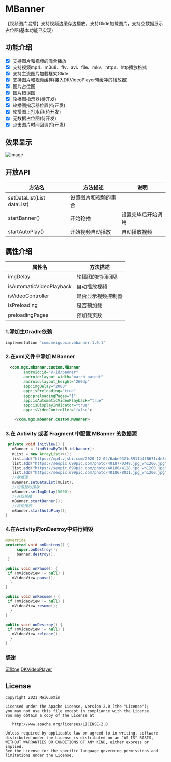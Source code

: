 # MBanner
【视频图片混播】支持视频边缓存边播放，支持Glide加载图片，支持空数据展示占位图(基本功能已实现)

## 功能介绍
- [x] 支持图片和视频的混合播放
- [x] 支持视频mp4、m3u8、flv、avi、file、mkv、https、http播放格式
- [x] 支持主流图片加载框架Glide
- [x] 支持图片和视频缓存(接入DKVideoPlayer带缓冲的播放器)
- [x] 图片占位图
- [x] 图片错误图
- [x] 轮播图指示器(待开发)
- [x] 轮播图指示器位置(待开发)
- [x] 轮播图上打水印(待开发) 
- [x] 无数据占位图(待开发) 
- [x] 点击图片时间回调(待开发) 

## 效果显示
![image](https://gitee.com/ideally/MBanner/blob/master/app/src/main/java/com/mgx/mbanner/sample/image/1585732787919.gif)

## 开放API
方法名  | 方法描述  | 说明
 ---- | ----- | ------  
 setDataList(List<String> dataList)  |设置图片和视频的集合
 startBanner()  | 开始轮播 | 设置完毕后开始调用
 startAutoPlay() | 开始视频自动播放 | 自动播放视频
  
## 属性介绍 
|  属性名   | 方法描述  |
|  ----  | ----  |
| imgDelay  | 轮播图的时间间隔 |
| isAutomaticVideoPlayback  | 自动播放视频 |
| isVideoController  | 是否显示视频控制器 |
| isPreloading  | 是否预加载 |
| preloadingPages | 预加载页数 |

### 1.添加主Gradle依赖
```groovy
implementation 'com.meiguoxin:mbanner:1.0.1'
```
### 2.在xml文件中添加 MBanner
```xml
  <com.mgx.mbanner.custom.MBanner
        android:id="@+id/banner"
        android:layout_width="match_parent"
        android:layout_height="260dp"
        app:imgDelay="2000"
		app:isPreloading="true"
		app:preloadingPages="1"
        app:isAutomaticVideoPlayback="true"
        app:isDisplayIndicator="true"
        app:isVideoController="false">
       
    </com.mgx.mbanner.custom.MBanner>
```
### 3.在 Activity 或者 Fragment 中配置 MBanner 的数据源
```java
 private void initView() {
   mBanner = findViewById(R.id.banner);
   mList = new ArrayList<>();
   list.add("https://mp4.vjshi.com/2020-12-02/6abe9321e8911b4f8671c4e8e2ad2d05.mp4");
   list.add("https://seopic.699pic.com/photo/40187/0349.jpg_wh1200.jpg");
   list.add("https://seopic.699pic.com/photo/40180/4128.jpg_wh1200.jpg");
   list.add("https://seopic.699pic.com/photo/40186/8031.jpg_wh1200.jpg");
   //数据源
   mBanner.setDataList(mList);
   //设置延时播放
   mBanner.setImgDelay(5000);
   //开始轮播
   mBanner.startBanner();
   //自动播放
   mBanner.startAutoPlay();
}
```
### 4.在Activity的onDestroy中进行销毁

```java 
@Override
protected void onDestroy() {
     super.onDestroy();
     banner.destroy();
 }
```

```java 
public void onPause() {
 if (mVideoView != null) {
   mVideoView.pause();
  }
}
```

```java 
public void onResume() {
 if (mVideoView != null) {
   mVideoView.resume();
  }
}
```

```java 
public void onDestroy() {
 if (mVideoView != null) {
   mVideoView.release();
  }
}
```
### 感谢
[沉默ne](https://blog.csdn.net/a598068693/article/details/80341099)
[DKVideoPlayer](https://github.com/dueeeke/DKVideoPlayer)
## License

	Copyright 2021 MeiGuoXin

    Licensed under the Apache License, Version 2.0 (the "License");
    you may not use this file except in compliance with the License.
    You may obtain a copy of the License at

       http://www.apache.org/licenses/LICENSE-2.0

    Unless required by applicable law or agreed to in writing, software
    distributed under the License is distributed on an "AS IS" BASIS,
    WITHOUT WARRANTIES OR CONDITIONS OF ANY KIND, either express or implied.
    See the License for the specific language governing permissions and
    limitations under the License.